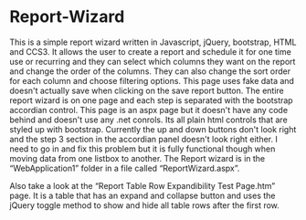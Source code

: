 # Report-Wizard

This is a simple report wizard written in Javascript, jQuery, bootstrap, HTML and CCS3. It allows the user to create a report and schedule it for one time use or recurring and they can select which columns they want on the report and change the order of the columns. They can also change the sort order for each column and choose filtering options.
This page uses fake data and doesn't actually save when clicking on the save report button.
The entire report wizard is on one page and each step is separated with the bootstrap accordian control. This page is an aspx page but it doesn't have any code behind and doesn't use any .net conrols. Its all plain html controls that are styled up with bootstrap.
Currently the up and down buttons don't look right and the step 3 section in the accordian panel doesn't look right either. I need to go in and fix this problem but it is fully functional though when moving data from one listbox to another.
The Report wizard is in the “WebApplication1” folder in a file called “ReportWizard.aspx”.

Also take a look at the “Report Table Row Expandibility Test Page.htm” page.  It is a table that has an expand and collapse button and uses the jQuery toggle method to show and hide all table rows after the first row.
